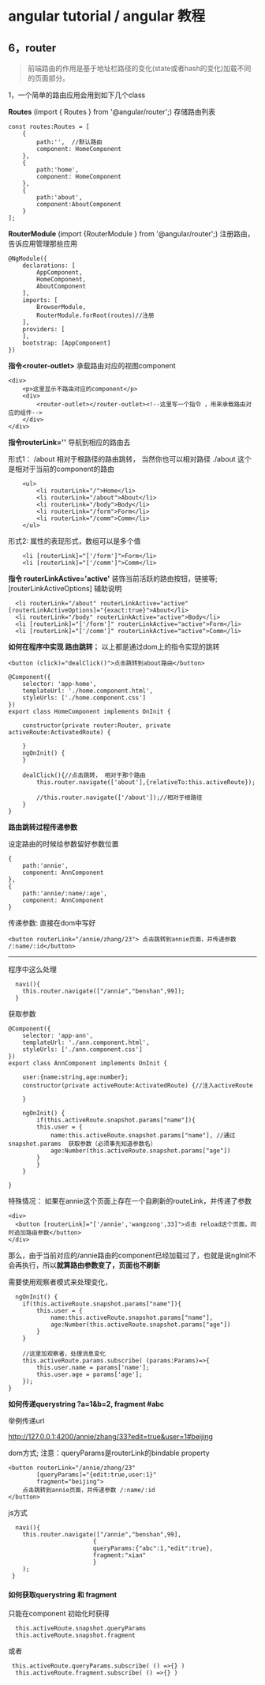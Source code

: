 # angular tutorial  / angular 教程

## 6，router

> 前端路由的作用是基于地址栏路径的变化(state或者hash的变化)加载不同的页面部分。

1，一个简单的路由应用会用到如下几个class


**Routes** (import { Routes } from '@angular/router';)  存储路由列表

    const routes:Routes = [
        {
            path:'',  //默认路由
            component: HomeComponent
        },
        {
            path:'home',
            component: HomeComponent
        },
        {
            path:'about',
            component:AboutComponent
        }
    ];

**RouterModule** (import {RouterModule } from '@angular/router';) 注册路由，告诉应用管理那些应用

    @NgModule({
        declarations: [
            AppComponent,
            HomeComponent,
            AboutComponent
        ],
        imports: [
            BrowserModule,
            RouterModule.forRoot(routes)//注册
        ],
        providers: [
        ],
        bootstrap: [AppComponent]
    })

**指令\<router-outlet\>** 承载路由对应的视图component

    <div>
        <p>这里显示不路由对应的component</p>
        <div>
            <router-outlet></router-outlet><!--这里写一个指令 ，用来承载路由对应的组件-->
        </div>
    </div>


**指令routerLink=''** 导航到相应的路由去

形式1： /about 相对于根路径的路由跳转， 当然你也可以相对路径 ./about 这个是相对于当前的component的路由

        <ul>
            <li routerLink="/">Home</li>
            <li routerLink="/about">About</li>
            <li routerLink="/body">Body</li>
            <li routerLink="/form">Form</li>
            <li routerLink="/comm">Comm</li>
        </ul>

形式2: 属性的表现形式，数组可以是多个值

        <li [routerLink]="['/form']">Form</li>
        <li [routerLink]="['/comm']">Comm</li>

**指令 routerLinkActive='active'**  装饰当前活跃的路由按钮，链接等;[routerLinkActiveOptions] 辅助说明

      <li routerLink="/about" routerLinkActive="active" [routerLinkActiveOptions]="{exact:true}">About</li>
      <li routerLink="/body" routerLinkActive="active">Body</li>
      <li [routerLink]="['/form']" routerLinkActive="active">Form</li>
      <li [routerLink]="['/comm']" routerLinkActive="active">Comm</li>


**如何在程序中实现 路由跳转**； 以上都是通过dom上的指令实现的跳转

    <button (click)="dealClick()">点击跳转到about路由</button>

    @Component({
        selector: 'app-home',
        templateUrl: './home.component.html',
        styleUrls: ['./home.component.css']
    })
    export class HomeComponent implements OnInit {

        constructor(private router:Router, private activeRoute:ActivatedRoute) {

        }
        ngOnInit() {
        }

        dealClick(){//点击跳转， 相对于那个路由
            this.router.navigate(['about'],{relativeTo:this.activeRoute});

            //this.router.navigate(['/about']);//相对于根路径
        }
    }


**路由跳转过程传递参数**

设定路由的时候给参数留好参数位置

    {
        path:'annie',
        component: AnnComponent
    }, 
    {
        path:'annie/:name/:age', 
        component: AnnComponent
    }  

传递参数: 直接在dom中写好

    <button routerLink="/annie/zhang/23"> 点击跳转到annie页面，并传递参数 /:name/:id</button>

----

 程序中这么处理

      navi(){
        this.router.navigate(["/annie","benshan",99]);
      }

获取参数

    @Component({
        selector: 'app-ann',
        templateUrl: './ann.component.html',
        styleUrls: ['./ann.component.css']
    })
    export class AnnComponent implements OnInit {

        user:{name:string,age:number};
        constructor(private activeRoute:ActivatedRoute) {//注入activeRoute

        }

        ngOnInit() {
            if(this.activeRoute.snapshot.params["name"]){
            this.user = {
                name:this.activeRoute.snapshot.params["name"], //通过snapshot.params  获取参数（必须事先知道参数名）
                age:Number(this.activeRoute.snapshot.params["age"])
            } 
            }
        }

    }

特殊情况： 如果在annie这个页面上存在一个自刷新的routeLink，并传递了参数

    <div>
      <button [routerLink]="['/annie','wangzong',33]">点击 reload这个页面，同时追加路由参数</button>
    </div>

那么，由于当前对应的/annie路由的component已经加载过了，也就是说ngInit不会再执行，所以**就算路由参数变了，页面也不刷新**

需要使用观察者模式来处理变化，

      ngOnInit() {
        if(this.activeRoute.snapshot.params["name"]){
            this.user = {
                name:this.activeRoute.snapshot.params["name"],
                age:Number(this.activeRoute.snapshot.params["age"])
            } 
        }

        //这里加观察者，处理消息变化
        this.activeRoute.params.subscribe( (params:Params)=>{
            this.user.name = params['name'];
            this.user.age = params['age'];
        });
    }


**如何传递querystring ?a=1&b=2,  fragment #abc**  

举例传递url

http://127.0.0.1:4200/annie/zhang/33?edit=true&user=1#beijing


dom方式; 注意：queryParams是routerLink的bindable property

    <button routerLink="/annie/zhang/23"
            [queryParams]="{edit:true,user:1}"
            fragment="beijing"> 
        点击跳转到annie页面，并传递参数 /:name/:id
    </button>

js方式

      navi(){
        this.router.navigate(["/annie","benshan",99],
                            {
                            queryParams:{"abc":1,"edit":true},
                            fragment:"xian"
                            }
        );   
     }


#### 如何获取querystring 和 fragment

只能在component 初始化时获得

      this.activeRoute.snapshot.queryParams
      this.activeRoute.snapshot.fragment

或者

     this.activeRoute.queryParams.subscribe( () =>{} )
      this.activeRoute.fragment.subscribe( () =>{} )

